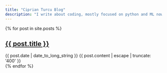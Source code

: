 ```yaml
---
title: "Ciprian Turcu Blog"
description: "I write about coding, mostly focused on python and ML nowadays"
---
```


{% for post in site.posts %}
  <article>
    <h2>
      <a href="{{ post.url }}">
        {{ post.title }}
      </a>
    </h2>
    <time datetime="{{ post.date | date: "%Y-%m-%d" }}">{{ post.date | date_to_long_string }}</time>
    {{ post.content | escape | truncate: '400' }}
  </article>
{% endfor %}